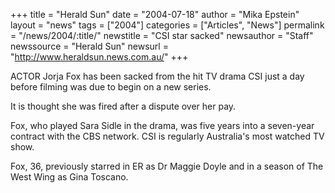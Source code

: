 +++
title = "Herald Sun"
date = "2004-07-18"
author = "Mika Epstein"
layout = "news"
tags = ["2004"]
categories = ["Articles", "News"]
permalink = "/news/2004/:title/"
newstitle = "CSI star sacked"
newsauthor = "Staff"
newssource = "Herald Sun"
newsurl = "http://www.heraldsun.news.com.au/"
+++

ACTOR Jorja Fox has been sacked from the hit TV drama CSI just a day before filming was due to begin on a new series.

It is thought she was fired after a dispute over her pay.

Fox, who played Sara Sidle in the drama, was five years into a seven-year contract with the CBS network. CSI is regularly Australia's most watched TV show.

Fox, 36, previously starred in ER as Dr Maggie Doyle and in a season of The West Wing as Gina Toscano.

